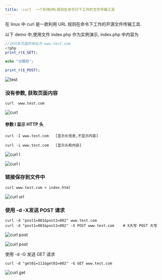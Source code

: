 ```yaml
---
title: -curl  一个利用URL规则在命令行下工作的文件传输工具  
---
```

在 linux 中 curl 是一款利用 URL 规则在命令下工作的开源文件传输工具.



以下 demo 中,使用文件  index.php 作为实例演示, index.php 中内容为

```php
//访问本页面的地址为 www.test.com
<?php
print_r($_GET);

echo "分隔符";

print_r($_POST);
```

![test](/img/ubuntu/linux_command/linux_curl/test.png "test")

### 没有参数, 获取页面内容

```
curl  www.test.com
```

![curl](/img/ubuntu/linux_command/linux_curl/curl_01.png "curl")

#### 参数 I 显示 HTTP 头

```
curl -I www.test.com   [显示头信息,不显示内容]

curl -i www.test.com   [显示头和内容]
```

![curl I](/img/ubuntu/linux_command/linux_curl/curl_I.png "curl I")

![curl i](/img/ubuntu/linux_command/linux_curl/curl_ii.png "curl i")

### 链接保存到文件中

```
curl www.test.com > index.html
```

![curl url](/img/ubuntu/linux_command/linux_curl/curl_url.png "curl url")

### 使用 -d  -X发送  POST 请求

```
curl -d "post1=001&post2=002" www.test.com
curl -d "post1=001&post2=002" -X POST www.test.com    # X大写 POST 大写
```

![curl post](/img/ubuntu/linux_command/linux_curl/curl_post.png "curl post")

![curl post](/img/ubuntu/linux_command/linux_curl/curl_post02.png "curl post")

使用 -d -G 发送 GET 请求

```
curl -d "get01=111&get02=002" -G GET www.test.com
```

![curl get](/img/ubuntu/linux_command/linux_curl/curl_get.png "curl get")

































































